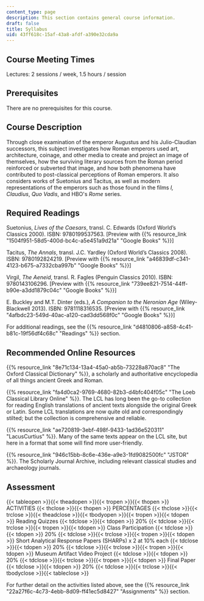 ```yaml
---
content_type: page
description: This section contains general course information.
draft: false
title: Syllabus
uid: 43ff618c-15af-43a8-afdf-a390e32cda9a
---
```

## Course Meeting Times

Lectures: 2 sessions / week, 1.5 hours / session

## Prerequisites

There are no prerequisites for this course.

## Course Description

Through close examination of the emperor Augustus and his Julio-Claudian successors, this subject investigates how Roman emperors used art, architecture, coinage, and other media to create and project an image of themselves, how the surviving literary sources from the Roman period reinforced or subverted that image, and how both phenomena have contributed to post-classical perceptions of Roman emperors. It also considers works of Suetonius and Tacitus, as well as modern representations of the emperors such as those found in the films *I, Claudius*, *Quo Vadis*, and HBO's *Rome* series. 

## Required Readings

Suetonius, *Lives of the Caesars*, transl. C. Edwards (Oxford World’s Classics 2000). ISBN: ‎9780199537563. \[Preview with {{% resource_link "1504f951-58d5-400d-bc4c-a5e451a9d21a" "Google Books" %}}\]

Tacitus, *The Annals*, transl. J.C. Yardley (Oxford World’s Classics 2008). ISBN: ‎9780192824219. \[Preview with {{% resource_link "a46839df-c341-4123-b675-a7332cba997b" "Google Books" %}}\]

Virgil, *The Aeneid*, transl. R. Fagles (Penguin Classics 2010). ISBN: ‎9780143106296. \[Preview with {{% resource_link "739ee821-7514-44ff-b90e-a3dd1879c04c" "Google Books" %}}\]

E. Buckley and M.T. Dinter (eds.), *A Companion to the Neronian Age* (Wiley-Blackwell 2013). ISBN: ‎9781118316535. \[Preview with {{% resource_link "4afbdc23-549d-40ac-a120-cad3dd568f0c" "Google Books" %}}\]

For additional readings, see the {{% resource_link "d4810806-a858-4c41-b81c-19f56df4c68c" "Readings" %}} section.

## Recommended Online Resources

{{% resource_link "8e71c134-13a4-45a0-ab5b-73228a870ac8" "The Oxford Classical Dictionary" %}}, a scholarly and authoritative encyclopedia of all things ancient Greek and Roman.

{{% resource_link "fa4d0ca2-9769-4680-82b3-d4bfc404f05c" "The Loeb Classical Library Online" %}}. The LCL has long been the go-to collection for reading English translations of ancient texts alongside the original Greek or Latin. Some LCL translations are now quite old and correspondingly stilted; but the collection is comprehensive and reliable.

{{% resource_link "ae720819-3ebf-498f-9433-1ad36e520311" "LacusCurtius" %}}. Many of the same texts appear on the LCL site, but here in a format that some will find more user-friendly. 

{{% resource_link "946c15bb-8c6e-436e-a9e3-1fd9082500fc" "JSTOR" %}}. The Scholarly Journal Archive, including relevant classical studies and archaeology journals.

## Assessment

{{< tableopen >}}{{< theadopen >}}{{< tropen >}}{{< thopen >}}
ACTIVITIES
{{< thclose >}}{{< thopen >}}
PERCENTAGES
{{< thclose >}}{{< trclose >}}{{< theadclose >}}{{< tbodyopen >}}{{< tropen >}}{{< tdopen >}}
Reading Quizzes
{{< tdclose >}}{{< tdopen >}}
20%
{{< tdclose >}}{{< trclose >}}{{< tropen >}}{{< tdopen >}}
Class Participation
{{< tdclose >}}{{< tdopen >}}
20%
{{< tdclose >}}{{< trclose >}}{{< tropen >}}{{< tdopen >}}
Short Analytical Response Papers (SHARPs) x 2 at 10% each
{{< tdclose >}}{{< tdopen >}}
20%
{{< tdclose >}}{{< trclose >}}{{< tropen >}}{{< tdopen >}}
Museum Artifact Video Project
{{< tdclose >}}{{< tdopen >}}
20%
{{< tdclose >}}{{< trclose >}}{{< tropen >}}{{< tdopen >}}
Final Paper
{{< tdclose >}}{{< tdopen >}}
20%
{{< tdclose >}}{{< trclose >}}{{< tbodyclose >}}{{< tableclose >}}

For further detail on the activities listed above, see the {{% resource_link "22a27f6c-4c73-4ebb-8d09-ff41ec5d8427" "Assignments" %}} section.